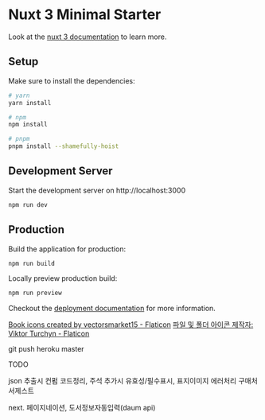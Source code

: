 # Nuxt 3 Minimal Starter

Look at the [nuxt 3 documentation](https://v3.nuxtjs.org) to learn more.

## Setup

Make sure to install the dependencies:

```bash
# yarn
yarn install

# npm
npm install

# pnpm
pnpm install --shamefully-hoist
```

## Development Server

Start the development server on http://localhost:3000

```bash
npm run dev
```

## Production

Build the application for production:

```bash
npm run build
```

Locally preview production build:

```bash
npm run preview
```

Checkout the [deployment documentation](https://v3.nuxtjs.org/docs/deployment) for more information.



<a href="https://www.flaticon.com/premium-icon/books_2704442" title="book icons">Book icons created by vectorsmarket15 - Flaticon</a>
<a href="https://www.flaticon.com/kr/free-icons/image_7310874" title="파일 및 폴더 아이콘">파일 및 폴더 아이콘  제작자: Viktor Turchyn - Flaticon</a>

git push heroku master


TODO

json 추출시 컨펌
코드정리, 주석
추가시 유효성/필수표시, 표지이미지 에러처리
구매처 서제스트

next.
페이지네이션, 도서정보자동입력(daum  api)